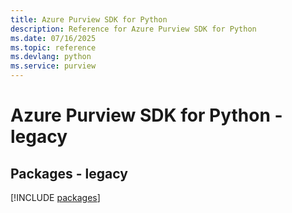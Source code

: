 ```yaml
---
title: Azure Purview SDK for Python
description: Reference for Azure Purview SDK for Python
ms.date: 07/16/2025
ms.topic: reference
ms.devlang: python
ms.service: purview
---
```

# Azure Purview SDK for Python - legacy
## Packages - legacy
[!INCLUDE [packages](purview-index.md)]